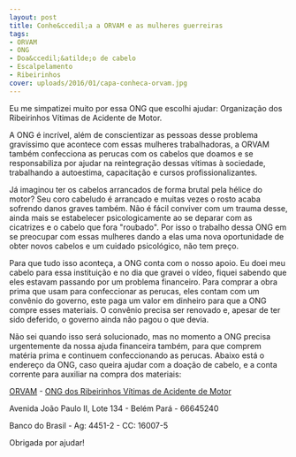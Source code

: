 ```yaml
---
layout: post
title: Conhe&ccedil;a a ORVAM e as mulheres guerreiras
tags:
- ORVAM
- ONG
- Doa&ccedil;&atilde;o de cabelo
- Escalpelamento
- Ribeirinhos
cover: uploads/2016/01/capa-conheca-orvam.jpg
---
```


Eu me simpatizei muito por essa ONG que escolhi ajudar: Organiza&ccedil;&atilde;o dos Ribeirinhos V&iacute;timas de Acidente de Motor.

A ONG &eacute; incr&iacute;vel, al&eacute;m de conscientizar as pessoas desse problema grav&iacute;ssimo que acontece com essas mulheres trabalhadoras, a ORVAM tamb&eacute;m confecciona as perucas com os cabelos que doamos e se responsabiliza por ajudar na reintegra&ccedil;&atilde;o dessas v&iacute;timas &agrave; sociedade, trabalhando a autoestima, capacita&ccedil;&atilde;o e cursos profissionalizantes.

J&aacute; imaginou ter os cabelos arrancados de forma brutal pela h&eacute;lice do motor? Seu coro cabeludo &eacute; arrancado e muitas vezes o rosto acaba sofrendo danos graves tamb&eacute;m. N&atilde;o &eacute; f&aacute;cil conviver com um trauma desse, ainda mais se estabelecer psicologicamente ao se deparar com as cicatrizes e o cabelo que fora "roubado". Por isso o trabalho dessa ONG em se preocupar com essas mulheres dando a elas uma nova oportunidade de obter novos cabelos e um cuidado psicol&oacute;gico, n&atilde;o tem pre&ccedil;o.

Para que tudo isso aconte&ccedil;a, a ONG conta com o nosso apoio. Eu doei meu cabelo para essa institui&ccedil;&atilde;o e no dia que gravei o v&iacute;deo, fiquei sabendo que eles estavam passando por um problema financeiro. Para comprar a obra prima que usam para confeccionar as perucas, eles contam com um conv&ecirc;nio do governo, este paga um valor em dinheiro para que a ONG compre esses materiais. O conv&ecirc;nio precisa ser renovado e, apesar de ter sido deferido, o governo ainda n&atilde;o pagou o que devia.

N&atilde;o sei quando isso ser&aacute; solucionado, mas no momento a ONG precisa urgentemente da nossa ajuda financeira tamb&eacute;m, para que comprem mat&eacute;ria prima e continuem confeccionando as perucas. Abaixo est&aacute; o endere&ccedil;o da ONG, caso queira ajudar com a doa&ccedil;&atilde;o de cabelo, e a conta corrente para auxiliar na compra dos materiais:

<a href="https://www.facebook.com/OrvamBelem/?fref=ts">ORVAM</a> - <a href="https://www.facebook.com/orvam.ong">ONG dos Ribeirinhos V&iacute;timas de Acidente de Motor</a>

Avenida Jo&atilde;o Paulo II, Lote 134 - Bel&eacute;m Par&aacute; - 66645240

Banco do Brasil - Ag: 4451-2 - CC: 16007-5

Obrigada por ajudar!
